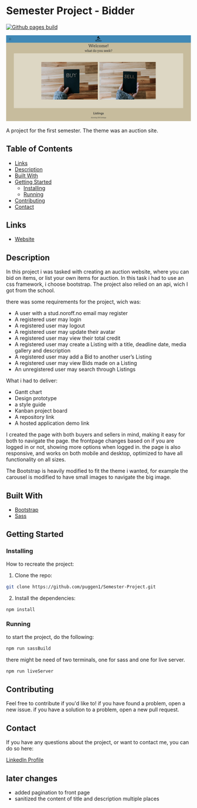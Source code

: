 # Semester Project - Bidder

[![Github pages build](https://github.com/puggen1/Semester-Project/actions/workflows/ghPages.yml/badge.svg)](https://github.com/puggen1/Semester-Project/actions/workflows/ghPages.yml)

![Image of the front page](./assets/readmeAssets/Bidderfrontpage.jpg)

A project for the first semester. The theme was an auction site.

## Table of Contents

- [Links](#links)
- [Description](#description)
- [Built With](#built-with)
- [Getting Started](#getting-started)
  - [Installing](#installing)
  - [Running](#running)
- [Contributing](#contributing)
- [Contact](#contact)

## Links

- [Website](https://puggen1.github.io/Semester-Project/)

## Description

In this project i was tasked with creating an auction website, where you can bid on items, or list your own items for auction.
In this task i had to use an css framework, i choose bootstrap.
The project also relied on an api, wich I got from the school.

there was some requirements for the project, wich was:

- A user with a stud.noroff.no email may register
- A registered user may login
- A registered user may logout
- A registered user may update their avatar
- A registered user may view their total credit
- A registered user may create a Listing with a title, deadline date, media gallery and description
- A registered user may add a Bid to another user’s Listing
- A registered user may view Bids made on a Listing
- An unregistered user may search through Listings

What i had to deliver:

- Gantt chart
- Design prototype
- a style guide
- Kanban project board
- A repository link
- A hosted application demo link

I created the page with both buyers and sellers in mind, making it easy for both to navigate the page.
the frontpage changes based on if you are logged in or not, showing more options when logged in.
the page is also responsive, and works on both mobile and desktop, optimized to have all functionality on all sizes.

The Bootstrap is heavily modified to fit the theme i wanted, for example the carousel is modified to have small images to navigate the big image.

## Built With

- [Bootstrap](https://getbootstrap.com)
- [Sass](https://sass-lang.com)

## Getting Started

### Installing

How to recreate the project:

1. Clone the repo:

```bash
git clone https://github.com/puggen1/Semester-Project.git
```

2. Install the dependencies:

```
npm install
```

### Running

to start the project, do the following:

```bash
npm run sassBuild
```

there might be need of two terminals, one for sass and one for live server.

```bash
npm run liveServer
```

## Contributing

Feel free to contribute if you'd like to!
if you have found a problem, open a new issue.
if you have a solution to a problem, open a new pull request.

## Contact

If you have any questions about the project, or want to contact me, you can do so here:

[LinkedIn Profile](https://www.linkedin.com/in/bendik-kvam)

## later changes

- added pagination to front page
- sanitized the content of title and description multiple places

